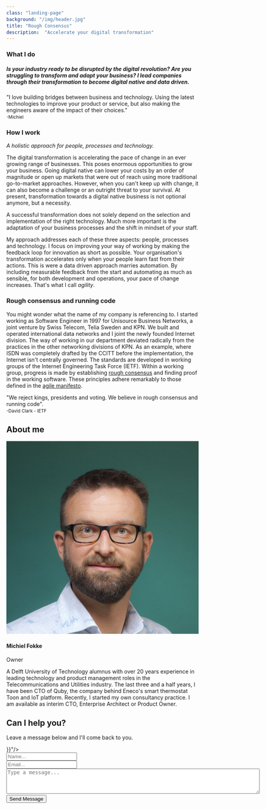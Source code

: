 ```yaml
---
class: "landing-page"
background: "/img/header.jpg"
title: "Rough Consensus"
description:  "Accelerate your digital transformation"
---
```

<h3 id="what-i-do">What I do</h3>
<h5 class="description">Is your industry ready to be disrupted by the digital revolution? Are you struggling to transform and adapt your business? I lead companies through their transformation to become digital native and data driven.</h5>
</div>
</div>
<div class="section-story-overview">
    <div class="row">
        <div class="col-md-6">
            <div class="image-container image-left" style="background-image: url('/img/rotterdam.jpg')">
                <!-- First image on the left side -->
                <p class="blockquote blockquote-primary">"I love building bridges between business and technology. Using the latest technologies to improve your product or service, but also making the engineers aware of the impact of their choices."
                    <br>
                    <small>-Michiel</small>
                </p>
            </div>
            <!-- Second image on the left side of the article -->
            <div class="image-container" style="background-image: url('/img/office-2.jpg')"></div>
        </div>
        <div class="col-md-5">
            <!-- First image on the right side, above the article -->
            <div class="image-container image-right" style="background-image: url('/img/office-1.jpg')"></div>
            <h3 id="how-i-work">How I work</h3>
            <p><em>A holistic approach for people, processes and technology.</em></p>
            <p>
                The digital transformation is accelerating the pace of change in an ever growing range of businesses. This poses enormous opportunities to grow your business. Going digital native can lower your costs by an order of magnitude or open up markets that were out of reach using more traditional go-to-market approaches. However, when you can't keep up with change, it can also become a challenge or an outright threat to your survival. At present, transformation towards a digital native business is not optional anymore, but a necessity.
            </p>
            <p>
                A successful transformation does not solely depend on the selection and implementation of the right technology. Much more important is the adaptation of your business processes and the shift in mindset of your staff.
            </p>
            <p>
                My approach addresses each of these three aspects: people, processes and technology. I focus on improving your way of working by making the feedback loop for innovation as short as possible. Your organisation's transformation accelerates only when your people learn fast from their actions. This is were a data driven approach marries automation. By including measurable feedback from the start and automating as much as sensible, for both development and operations, your pace of change increases. That's what I call <em>agility</em>.
            </p>
        </div>
    </div>
</div>
<div class="section-story-overview">
    <div class="row">
        <div class="col-md-3">
        </div>
        <div class="col-md-6">
            <h3 id="about">Rough consensus and running code</h3>
            <p>You might wonder what the name of my company is referencing to. I started working as Software Engineer in 1997 for Unisource Business Networks, a joint venture by Swiss Telecom, Telia Sweden and KPN. We built and operated international data networks and I joint the newly founded Internet division. The way of working in our department deviated radically from the practices in the other networking divisions of KPN. As an example, where ISDN was completely drafted by the CCITT before the implementation, the Internet isn't centrally governed. The standards are developed in working groups of the Internet Engineering Task Force (IETF). Within a working group, progress is made by establishing <a href="https://tools.ietf.org/html/rfc2418#page-10" target="_blank">rough consensus</a> and finding proof in the working software. These principles adhere remarkably to those defined in the <a href="https://agilemanifesto.org/" target="_blank">agile manifesto</a>.
            </p>
        </div>
        <div class="col-md-3">
                <div class="blockquote blockquote-primary">"We reject kings, presidents and voting. We believe in rough consensus and running code".
                    <br>
                    <small>-David Clark - IETF</small>
                </div>
        </div>
    </div>
</div>
<div class="separator separator-primary"></div>
<div class="section section-team text-center">
    <div class="container">
        <h2 id="about-me">About me</h2>
        <div class="team">
            <div class="row">
                <div class="col-md-3"></div>
                <div class="col-md-6">
                    <div class="team-player">
                        <img src="/img/michiel_fokke_xs.jpg" alt="Thumbnail Image" class="rounded-circle img-fluid img-raised">
                        <h4>Michiel Fokke</h4>
                        <p class="category text-primary">Owner</p>
                        <p class="description">A Delft University of Technology alumnus with over 20 years experience in leading technology and product management roles in the Telecommunications and Utilities industry.
                        The last three and a half years, I have been CTO of Quby, the company behind Eneco's smart thermostat Toon and IoT platform. Recently, I started my own consultancy practice. I am available as interim CTO, Enterprise Architect or Product Owner.</p>
                        <a href="/linkedin/" class="btn btn-primary btn-icon btn-round" target="_blank"> <i class="fa fa-linkedin"></i></a><a href="/twitter/" class="btn btn-primary btn-icon btn-round" target="_blank"> <i class="fa fa-twitter"></i></a>
                    </div>
                </div>
                <div class="col-md-3"></div>
            </div>
        </div>
    </div>
</div>
<div class="separator separator-primary"></div>
<div class="section section-contact-us text-center">
    <div class="container">
        <h2 id="can-i-help-you">Can I help you?</h2>
        <p class="description">Leave a message below and I'll come back to you.</p>
        <div class="row">
            <div class="col-lg-6 text-center col-md-8 ml-auto mr-auto">
                <form action="https://formspree.io/michiel@roughconsensus.nl" method="POST">
                    <input type="hidden" name="_next" value="{{< absURL "/thank_you/" >}}"/>
                    <input type="text" name="_gotcha" style="display:none" />
                    <div class="input-group input-lg">
                        <span class="input-group-addon">
                            <i class="now-ui-icons users_circle-08"></i>
                        </span>
                        <input type="text" name="name" class="form-control" placeholder="Name...">
                    </div>
                    <div class="input-group input-lg">
                        <span class="input-group-addon">
                            <i class="now-ui-icons ui-1_email-85"></i>
                        </span>
                        <input type="text" name="email" class="form-control" placeholder="Email...">
                    </div>
                    <div class="textarea-container">
                        <textarea class="form-control" name="message" rows="4" cols="80" placeholder="Type a message..."></textarea>
                    </div>
                    <div class="send-button">
                        <input type="submit" class="btn btn-primary btn-round btn-block btn-lg" value="Send Message">
                    </div>
                </form>
            </div>
        </div>
    </div>
</div>